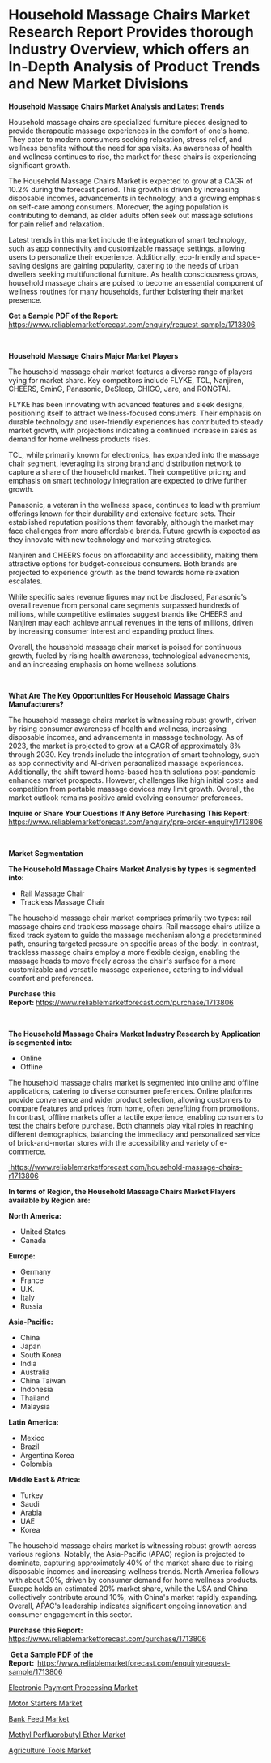 <p><h1>Household Massage Chairs Market Research Report Provides thorough Industry Overview, which offers an In-Depth Analysis of Product Trends and New Market Divisions</h1></p><p><strong>Household Massage Chairs Market Analysis and Latest Trends</strong></p>
<p><p>Household massage chairs are specialized furniture pieces designed to provide therapeutic massage experiences in the comfort of one's home. They cater to modern consumers seeking relaxation, stress relief, and wellness benefits without the need for spa visits. As awareness of health and wellness continues to rise, the market for these chairs is experiencing significant growth.</p><p>The Household Massage Chairs Market is expected to grow at a CAGR of 10.2% during the forecast period. This growth is driven by increasing disposable incomes, advancements in technology, and a growing emphasis on self-care among consumers. Moreover, the aging population is contributing to demand, as older adults often seek out massage solutions for pain relief and relaxation.</p><p>Latest trends in this market include the integration of smart technology, such as app connectivity and customizable massage settings, allowing users to personalize their experience. Additionally, eco-friendly and space-saving designs are gaining popularity, catering to the needs of urban dwellers seeking multifunctional furniture. As health consciousness grows, household massage chairs are poised to become an essential component of wellness routines for many households, further bolstering their market presence.</p></p>
<p><strong>Get a Sample PDF of the Report:&nbsp;</strong> <a href="https://www.reliablemarketforecast.com/enquiry/request-sample/1713806?utm_campaign=1767&utm_medium=2&utm_source=Github&utm_content=ia&utm_term=22102024&utm_id=household-massage-chairs">https://www.reliablemarketforecast.com/enquiry/request-sample/1713806</a></p>
<p>&nbsp;</p>
<p><strong>Household Massage Chairs Major Market Players</strong></p>
<p><p>The household massage chair market features a diverse range of players vying for market share. Key competitors include FLYKE, TCL, Nanjiren, CHEERS, SminG, Panasonic, DeSleep, CHIGO, Jare, and RONGTAI.</p><p>FLYKE has been innovating with advanced features and sleek designs, positioning itself to attract wellness-focused consumers. Their emphasis on durable technology and user-friendly experiences has contributed to steady market growth, with projections indicating a continued increase in sales as demand for home wellness products rises.</p><p>TCL, while primarily known for electronics, has expanded into the massage chair segment, leveraging its strong brand and distribution network to capture a share of the household market. Their competitive pricing and emphasis on smart technology integration are expected to drive further growth.</p><p>Panasonic, a veteran in the wellness space, continues to lead with premium offerings known for their durability and extensive feature sets. Their established reputation positions them favorably, although the market may face challenges from more affordable brands. Future growth is expected as they innovate with new technology and marketing strategies.</p><p>Nanjiren and CHEERS focus on affordability and accessibility, making them attractive options for budget-conscious consumers. Both brands are projected to experience growth as the trend towards home relaxation escalates.</p><p>While specific sales revenue figures may not be disclosed, Panasonic's overall revenue from personal care segments surpassed hundreds of millions, while competitive estimates suggest brands like CHEERS and Nanjiren may each achieve annual revenues in the tens of millions, driven by increasing consumer interest and expanding product lines.</p><p>Overall, the household massage chair market is poised for continuous growth, fueled by rising health awareness, technological advancements, and an increasing emphasis on home wellness solutions.</p></p>
<p>&nbsp;</p>
<p><strong>What Are The Key Opportunities For Household Massage Chairs Manufacturers?</strong></p>
<p><p>The household massage chairs market is witnessing robust growth, driven by rising consumer awareness of health and wellness, increasing disposable incomes, and advancements in massage technology. As of 2023, the market is projected to grow at a CAGR of approximately 8% through 2030. Key trends include the integration of smart technology, such as app connectivity and AI-driven personalized massage experiences. Additionally, the shift toward home-based health solutions post-pandemic enhances market prospects. However, challenges like high initial costs and competition from portable massage devices may limit growth. Overall, the market outlook remains positive amid evolving consumer preferences.</p></p>
<p><strong>Inquire or Share Your Questions If Any Before Purchasing This Report:</strong> <a href="https://www.reliablemarketforecast.com/enquiry/pre-order-enquiry/1713806?utm_campaign=1767&utm_medium=2&utm_source=Github&utm_content=ia&utm_term=22102024&utm_id=household-massage-chairs">https://www.reliablemarketforecast.com/enquiry/pre-order-enquiry/1713806</a></p>
<p>&nbsp;</p>
<p><strong>Market Segmentation</strong></p>
<p><strong>The Household Massage Chairs Market Analysis by types is segmented into:</strong></p>
<p><ul><li>Rail Massage Chair</li><li>Trackless Massage Chair</li></ul></p>
<p><p>The household massage chair market comprises primarily two types: rail massage chairs and trackless massage chairs. Rail massage chairs utilize a fixed track system to guide the massage mechanism along a predetermined path, ensuring targeted pressure on specific areas of the body. In contrast, trackless massage chairs employ a more flexible design, enabling the massage heads to move freely across the chair's surface for a more customizable and versatile massage experience, catering to individual comfort and preferences.</p></p>
<p><strong>Purchase this Report:&nbsp;</strong><a href="https://www.reliablemarketforecast.com/purchase/1713806?utm_campaign=1767&utm_medium=2&utm_source=Github&utm_content=ia&utm_term=22102024&utm_id=household-massage-chairs">https://www.reliablemarketforecast.com/purchase/1713806</a></p>
<p>&nbsp;</p>
<p><strong>The Household Massage Chairs Market Industry Research by Application is segmented into:</strong></p>
<p><ul><li>Online</li><li>Offline</li></ul></p>
<p><p>The household massage chairs market is segmented into online and offline applications, catering to diverse consumer preferences. Online platforms provide convenience and wider product selection, allowing customers to compare features and prices from home, often benefiting from promotions. In contrast, offline markets offer a tactile experience, enabling consumers to test the chairs before purchase. Both channels play vital roles in reaching different demographics, balancing the immediacy and personalized service of brick-and-mortar stores with the accessibility and variety of e-commerce.</p></p>
<p><a href="https://www.reliablemarketforecast.com/household-massage-chairs-r1713806?utm_campaign=1767&utm_medium=2&utm_source=Github&utm_content=ia&utm_term=22102024&utm_id=household-massage-chairs">&nbsp;https://www.reliablemarketforecast.com/household-massage-chairs-r1713806</a></p>
<p><strong>In terms of Region, the Household Massage Chairs Market Players available by Region are:</strong></p>
<p>
    <p> <strong> North America: </strong>
        <ul>
            <li>United States</li>
            <li>Canada</li>
        </ul>
        </p> 
    <p> <strong> Europe: </strong>
        <ul>
            <li>Germany</li>
            <li>France</li>
            <li>U.K.</li>
            <li>Italy</li>
            <li>Russia</li>
        </ul>
        </p> 
    <p> <strong> Asia-Pacific: </strong>
        <ul>
            <li>China</li>
            <li>Japan</li>
            <li>South Korea</li>
            <li>India</li>
            <li>Australia</li>
            <li>China Taiwan</li>
            <li>Indonesia</li>
            <li>Thailand</li>
            <li>Malaysia</li>
        </ul>
        </p> 
    <p> <strong> Latin America: </strong>
        <ul>
            <li>Mexico</li>
            <li>Brazil</li>
            <li>Argentina Korea</li>
            <li>Colombia</li>
        </ul>
        </p> 
    <p> <strong> Middle East & Africa: </strong>
        <ul>
            <li>Turkey</li>
            <li>Saudi</li>
            <li>Arabia</li>
            <li>UAE</li>
            <li>Korea</li>
        </ul>
    </p>
    </p>
<p><p>The household massage chairs market is witnessing robust growth across various regions. Notably, the Asia-Pacific (APAC) region is projected to dominate, capturing approximately 40% of the market share due to rising disposable incomes and increasing wellness trends. North America follows with about 30%, driven by consumer demand for home wellness products. Europe holds an estimated 20% market share, while the USA and China collectively contribute around 10%, with China's market rapidly expanding. Overall, APAC's leadership indicates significant ongoing innovation and consumer engagement in this sector.</p></p>
<p><strong>Purchase this Report: </strong><a href="https://www.reliablemarketforecast.com/purchase/1713806?utm_campaign=1767&utm_medium=2&utm_source=Github&utm_content=ia&utm_term=22102024&utm_id=household-massage-chairs">https://www.reliablemarketforecast.com/purchase/1713806</a></p>
<p>&nbsp;<strong>Get a Sample PDF of the Report:&nbsp;&nbsp;</strong><a href="https://www.reliablemarketforecast.com/enquiry/request-sample/1713806?utm_campaign=1767&utm_medium=2&utm_source=Github&utm_content=ia&utm_term=22102024&utm_id=household-massage-chairs">https://www.reliablemarketforecast.com/enquiry/request-sample/1713806</a></p>
<p><strong></strong></p>
<p><p><a href="https://www.linkedin.com/pulse/electronic-payment-processing-market-global-share-ranking-d7qbe?utm_campaign=1767&utm_medium=2&utm_source=Github&utm_content=ia&utm_term=22102024&utm_id=household-massage-chairs">Electronic Payment Processing Market</a></p><p><a href="https://issuu.com/reportprime-2/docs/motor-starters-market-size-2030.ppt_7cf6f6c3fec8ad?utm_campaign=1767&utm_medium=2&utm_source=Github&utm_content=ia&utm_term=22102024&utm_id=household-massage-chairs">Motor Starters Market</a></p><p><a href="https://www.linkedin.com/pulse/disruption-innovation-bank-feed-industry-market-analysis-cmtbe?utm_campaign=1767&utm_medium=2&utm_source=Github&utm_content=ia&utm_term=22102024&utm_id=household-massage-chairs">Bank Feed Market</a></p><p><a href="https://github.com/AlisaRowe24/Market-Research-Report-List-1/blob/main/methyl-perfluorobutyl-ether-market.md?utm_campaign=1767&utm_medium=2&utm_source=Github&utm_content=ia&utm_term=22102024&utm_id=household-massage-chairs">Methyl Perfluorobutyl Ether Market</a></p><p><a href="https://issuu.com/reportprime-2/docs/agriculture-tools-market-size-2030._29c7f6b7df3a34?utm_campaign=1767&utm_medium=2&utm_source=Github&utm_content=ia&utm_term=22102024&utm_id=household-massage-chairs">Agriculture Tools Market</a></p></p>
